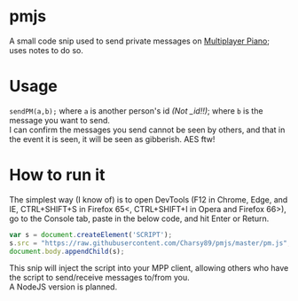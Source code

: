 # pmjs
A small code snip used to send private messages on [Multiplayer Piano](http://www.multiplayerpiano.com); uses notes to do so.

# Usage
`sendPM(a,b);` where `a` is another person's id *(Not _id!!)*; where `b` is the message you want to send.  
I can confirm the messages you send cannot be seen by others, and that in the event it is seen, it will be seen as gibberish. AES ftw!

# How to run it
The simplest way (I know of) is to open DevTools (F12 in Chrome, Edge, and IE, CTRL+SHIFT+S in Firefox 65<, CTRL+SHIFT+I in Opera and Firefox 66>), go to the Console tab, paste in the below code, and hit Enter or Return.
```js
var s = document.createElement('SCRIPT');
s.src = "https://raw.githubusercontent.com/Charsy89/pmjs/master/pm.js";
document.body.appendChild(s);
```
This snip will inject the script into your MPP client, allowing others who have the script to send/receive messages to/from you.  
A NodeJS version is planned.
